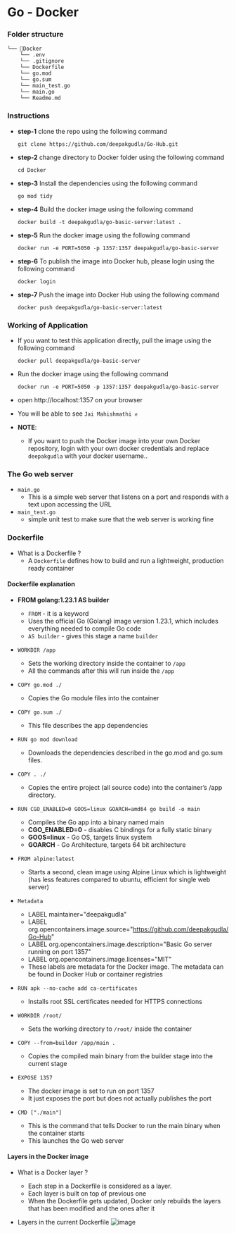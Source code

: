 # Go - Docker

### Folder structure
```
└── 📁Docker
    └── .env
    └── .gitignore
    └── Dockerfile
    └── go.mod
    └── go.sum
    └── main_test.go
    └── main.go
    └── Readme.md
```

### Instructions

- **step-1** clone the repo using the following command
  ```
  git clone https://github.com/deepakgudla/Go-Hub.git
  ```
- **step-2** change directory to Docker folder using the following command
  ```
  cd Docker
  ```
- **step-3** Install the dependencies using the following command
  ```
  go mod tidy
  ```
- **step-4** Build the docker image using the following command
  ```
  docker build -t deepakgudla/go-basic-server:latest .
  ```
- **step-5** Run the docker image using the following command     
  ```
  docker run -e PORT=5050 -p 1357:1357 deepakgudla/go-basic-server
  ```
- **step-6** To publish the image into Docker hub, please login using the following command
  ```
  docker login
  ``` 
- **step-7** Push the image into Docker Hub using the following command
  ```
  docker push deepakgudla/go-basic-server:latest
  ``` 

### Working of Application 

- If you want to test this application directly, pull the image using the following command
  ```
  docker pull deepakgudla/go-basic-server
  ```
- Run the docker image using the following command     
  ```
  docker run -e PORT=5050 -p 1357:1357 deepakgudla/go-basic-server
  ```
- open http://localhost:1357 on your browser
- You will be able to see `Jai Mahishmathi ✊`

- **NOTE**:
    - If you want to push the Docker image into your own Docker repository, login with your own docker credentials and replace `deepakgudla` with your docker username..
  
### The Go web server

- `main.go`
    - This is a simple web server that listens on a port and responds with a text upon accessing the URL
- `main_test.go`
    - simple unit test to make sure that the web server is working fine 

### Dockerfile

- What is a Dockerfile ?
    - A `Dockerfile` defines how to build and run a lightweight, production ready container

#### Dockerfile explanation

- **FROM golang:1.23.1 AS builder**
    - `FROM` - it is a keyword
    - Uses the official Go (Golang) image version 1.23.1, which includes everything needed to compile Go code
    - `AS builder` - gives this stage a name `builder`
      
- `WORKDIR /app`
    - Sets the working directory inside the container to `/app`
    - All the commands after this will run inside the `/app`
      
- `COPY go.mod ./`
    - Copies the Go module files into the container
      
- `COPY go.sum ./`
    - This file describes the app dependencies
    
- `RUN go mod download`
    - Downloads the dependencies described in the go.mod and go.sum files.
      
- `COPY . ./`
    - Copies the entire project (all source code) into the container’s /app directory.
      
- `RUN CGO_ENABLED=0 GOOS=linux GOARCH=amd64 go build -o main`
    - Compiles the Go app into a binary named main
    - **CGO_ENABLED=0** - disables C bindings for a fully static binary
    - **GOOS=linux** - Go OS, targets linux system
    - **GOARCH** - Go Architecture, targets 64 bit architecture
      
- `FROM alpine:latest`
    - Starts a second, clean image using Alpine Linux which is lightweight (has less features compared to ubuntu, efficient for single web server)
      
- `Metadata`
    - LABEL maintainer="deepakgudla"
    - LABEL org.opencontainers.image.source="https://github.com/deepakgudla/Go-Hub"
    - LABEL org.opencontainers.image.description="Basic Go server running on port 1357"
    - LABEL org.opencontainers.image.licenses="MIT"
    - These labels are metadata for the Docker image. The metadata can be found in Docker Hub or container registries
    
- `RUN apk --no-cache add ca-certificates`
    -  Installs root SSL certificates needed for HTTPS connections

- `WORKDIR /root/`
    - Sets the working directory to `/root/` inside the container
    
- `COPY --from=builder /app/main .`
    - Copies the compiled main binary from the builder stage  into the current stage
    
- `EXPOSE 1357` 
    - The docker image is set to run on port 1357
    - It just exposes the port but does not actually publishes the port
      
- `CMD ["./main"]`
    - This is the command that tells Docker to run the main binary when the container starts
    - This launches the Go web server 

#### Layers in the Docker image

- What is a Docker layer ?
    - Each step in a Dockerfile is considered as a layer. 
    - Each layer is built on top of previous one
    - When the Dockerfile gets updated, Docker only rebuilds the layers that has been modified and the ones after it 

- Layers in the current Dockerfile
  ![image](https://github.com/user-attachments/assets/f61c3dd1-6b2b-424e-893c-ed240280ccc5)
